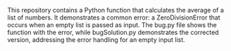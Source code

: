 This repository contains a Python function that calculates the average of a list of numbers.  It demonstrates a common error: a ZeroDivisionError that occurs when an empty list is passed as input. The bug.py file shows the function with the error, while bugSolution.py demonstrates the corrected version, addressing the error handling for an empty input list.